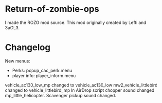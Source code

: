 # Return-of-zombie-ops
I made the ROZO mod source. 
This mod originally created by Lefti and 3aGL3.
# Changelog 
New menus: 
- Perks: popup_cac_perk.menu
- player info: player_inform.menu

vehicle_ac130_low_mp changed to vehicle_ac130_low
mw2_vehicle_littlebird changed to vehicle_littlebird_mp
In AirDrop script chopper sound changed mp_little_helicopter.
Scavenger  pickup sound changed.
